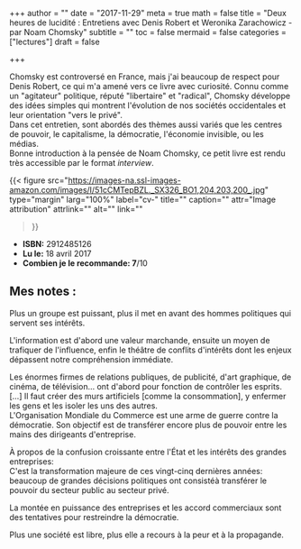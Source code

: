 +++
author = ""
date = "2017-11-29"
meta = true
math = false
title = "Deux heures de lucidité : Entretiens avec Denis Robert et Weronika Zarachowicz - par Noam Chomsky"
subtitle = ""
toc = false
mermaid = false
categories = ["lectures"]
draft = false

+++


Chomsky est controversé en France, mais j'ai beaucoup de respect pour Denis Robert, ce qui m'a amené vers ce livre avec curiosité. Connu comme un "agitateur" politique, réputé "libertaire" et "radical", Chomsky développe des idées simples qui montrent l'évolution de nos sociétés occidentales et leur orientation "vers le privé".  
Dans cet entretien, sont abordés des thèmes aussi variés que les centres de pouvoir, le capitalisme, la démocratie, l'économie invisible, ou les médias.  
Bonne introduction à la pensée de Noam Chomsky, ce petit livre est rendu très accessible par le format _interview_.
 

{{< figure
  src="https://images-na.ssl-images-amazon.com/images/I/51cCMTepBZL._SX326_BO1,204,203,200_.jpg"
  type="margin"
  larg="100%"
  label="cv-"
  title=""
  caption=""
  attr="Image attribution"
  attrlink=""
  alt=""
  link=""
 >}}

* __ISBN:__ 2912485126  
* __Lu le:__ 18 avril 2017
* __Combien je le recommande: 7__/10  


## Mes notes :

Plus un groupe est puissant, plus il met en avant des hommes politiques qui servent ses intérêts.

L'information est d'abord une valeur marchande, ensuite un moyen de trafiquer de l'influence, enfin le théâtre de conflits d'intérêts dont les enjeux dépassent notre compréhension immédiate.  

Les énormes firmes de relations publiques, de publicité, d'art graphique, de cinéma, de télévision… ont d'abord pour fonction de contrôler les esprits. […] Il faut créer des murs artificiels [comme la consommation], y enfermer les gens et les isoler les uns des autres.  
L'Organisation Mondiale du Commerce est une arme de guerre contre la démocratie. Son objectif est de transférer encore plus de pouvoir entre les mains des dirigeants d'entreprise.  

À propos de la confusion croissante entre l'État et les intérêts des grandes entreprises:  
C'est la transformation majeure de ces vingt-cinq dernières années: beaucoup de grandes décisions politiques ont consistéà transférer le pouvoir du secteur public au secteur privé.  

La montée en puissance des entreprises et les accord commerciaux sont des tentatives pour restreindre la démocratie.  

Plus une société est libre, plus elle a recours à la peur et à la propagande.  
